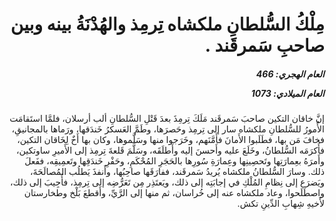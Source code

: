 <h1 dir="rtl">مِلْكُ السُّلطانِ ملكشاه تِرمِذ والهُدْنَةُ بينه وبين صاحبِ سَمرقَند .</h1>

<h5 dir="rtl">العام الهجري:  466

العام الميلادي: 1073

</h5>

<p dir="rtl">إنَّ خاقان التكين صاحبَ سَمرقَند مَلَكَ تِرمِذَ بعدَ قَتْلِ السُّلطانِ ألب أرسلان، فلمَّا استَقامَت الأُمورُ للسُّلطانِ ملكشاه سار إلى تِرمِذ وحَصرَها، وطَمَّ العَسكرُ خَندَقها، ورَماها بالمجانيقِ، فخافَ مَن بها، فطَلَبوا الأَمانَ فأَمَّنَهم، وخَرَجوا منها وسَلَّموها، وكان بها أَخٌ لِخَاقان التكين، فأَكرَمَه السُّلطانُ، وخَلَعَ عليه وأَحسنَ إليه وأَطلَقَه، وسَلَّمَ قَلعةَ تِرمِذ إلى الأَميرِ ساوتكين، وأَمرَهُ بعِمارَتِها وتَحصِينِها وعِمارَةِ سُورِها بالحَجَرِ المُحْكَمِ، وحَفْرِ خَندَقِها وتَعمِيقِه، ففَعلَ ذلك. وسارَ السُّلطانُ ملكشاه يُريدُ سَمرقَند، ففارَقَها صاحِبُها، وأَنفذَ يَطلُب المُصالَحَةَ، ويَضرَع إلى نِظامِ المُلْكِ في إجابَتِه إلى ذلك، ويَعتَذِر مِن تَعَرُّضِه إلى تِرمِذ، فأُجِيبَ إلى ذلك، واصطَلَحوا، وعاد ملكشاه عنه إلى خُراسان، ثم منها إلى الرَّيِّ، وأَقطعَ بَلْخ وطخارستان لأَخيهِ شِهابِ الدِّينِ تكش.</p></br>
